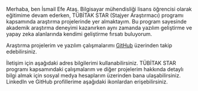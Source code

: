 Merhaba, ben İsmail Efe Ataş. Bilgisayar mühendisliği lisans öğrencisi olarak eğitimime devam ederken, TÜBİTAK STAR (Stajyer Araştırmacı) programı kapsamında araştırma projelerinde yer almaktayım. Bu program sayesinde akademik araştırma deneyimi kazanırken aynı zamanda yazılım geliştirme ve yapay zeka alanlarında kendimi geliştirme fırsatı buluyorum.

Araştırma projelerim ve yazılım çalışmalarımı [GitHub](https://github.com/efe-atas) üzerinden takip edebilirsiniz. 

İletişim için aşağıdaki adres bilgilerimi kullanabilirsiniz. TÜBİTAK STAR programı kapsamındaki çalışmalarım ve diğer projelerim hakkında detaylı bilgi almak için sosyal medya hesaplarım üzerinden bana ulaşabilirsiniz. LinkedIn ve GitHub profillerime aşağıdaki ikonlardan erişebilirsiniz.
